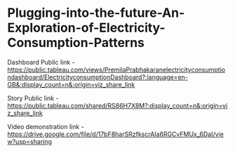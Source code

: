 # Plugging-into-the-future-An-Exploration-of-Electricity-Consumption-Patterns


Dashboard Public link - https://public.tableau.com/views/PremilaPrabhakaranelectricityconsumptiondashboard/ElectricityconsumptionDashboard?:language=en-GB&:display_count=n&:origin=viz_share_link

Story Public link - https://public.tableau.com/shared/RS86H7X8M?:display_count=n&:origin=viz_share_link

Video demonstration link - https://drive.google.com/file/d/17bF8harSRzfkscrAIa6RGCvFMUx_6DaI/view?usp=sharing

